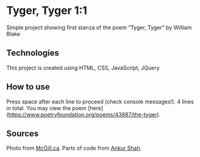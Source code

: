 # Tyger, Tyger 1:1

Simple project showing first stanza of the poem “Tyger, Tyger” by William Blake

## Technologies
This project is created using HTML, CSS, JavaScript, JQuery

## How to use
Press space after each line to proceed (check console messages!). 4 lines in total. You may view the poem [here] (https://www.poetryfoundation.org/poems/43687/the-tyger). 

## Sources
Photo from [McGill.ca](https://www.mcgill.ca/oss/article/did-you-know/trees-avoid-touching-each-other-due-crown-shyness-results-are-beautiful-webs-leaves). 
Parts of code from [Ankur Shah](https://codepen.io/devAnkur/pen/zoJzdw).

